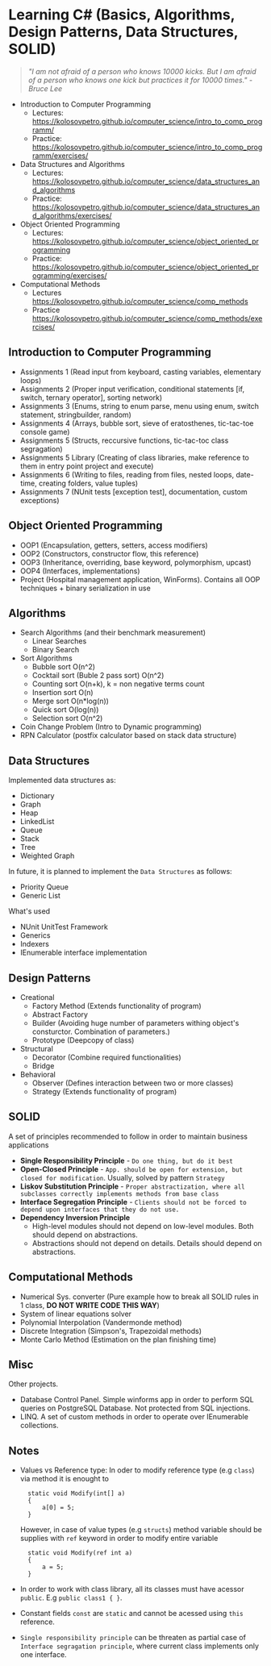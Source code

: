 Learning C# (Basics, Algorithms, Design Patterns, Data Structures, SOLID)
========================================================================

> *"I am not afraid of a person who knows 10000 kicks. But I am afraid of a person who knows one kick but practices it for 10000 times." - Bruce Lee*

* Introduction to Computer Programming
  * Lectures: https://kolosovpetro.github.io/computer_science/intro_to_comp_programm/
  * Practice: https://kolosovpetro.github.io/computer_science/intro_to_comp_programm/exercises/
* Data Structures and Algorithms
  * Lectures: https://kolosovpetro.github.io/computer_science/data_structures_and_algorithms
  * Practice: https://kolosovpetro.github.io/computer_science/data_structures_and_algorithms/exercises/
* Object Oriented Programming
  * Lectures: https://kolosovpetro.github.io/computer_science/object_oriented_programming
  * Practice: https://kolosovpetro.github.io/computer_science/object_oriented_programming/exercises/
* Computational Methods
  * Lectures https://kolosovpetro.github.io/computer_science/comp_methods
  * Practice https://kolosovpetro.github.io/computer_science/comp_methods/exercises/

Introduction to Computer Programming
------------------------------------
* Assignments 1 (Read input from keyboard, casting variables, elementary loops)
* Assignments 2 (Proper input verification, conditional statements [if, switch, ternary operator], sorting network)
* Assignments 3 (Enums, string to enum parse, menu using enum, switch statement, stringbuilder, random)
* Assignments 4 (Arrays, bubble sort, sieve of eratosthenes, tic-tac-toe console game)
* Assignments 5 (Structs, reccursive functions, tic-tac-toc class segragation)
* Assignments 5 Library (Creating of class libraries, make reference to them in entry point project and execute)
* Assignments 6 (Writing to files, reading from files, nested loops, date-time, creating folders, value tuples)
* Assignments 7 (NUnit tests [exception test], documentation, custom exceptions)

Object Oriented Programming
---------------------------
* OOP1 (Encapsulation, getters, setters, access modifiers)
* OOP2 (Constructors, constructor flow, this reference)
* OOP3 (Inheritance, overriding, base keyword, polymorphism, upcast)
* OOP4 (Interfaces, implementations)
* Project (Hospital management application, WinForms). Contains all OOP techniques + binary serialization in use

Algorithms
----------
* Search Algorithms (and their benchmark measurement)
  * Linear Searches
  * Binary Search
* Sort Algorithms
  * Bubble sort O(n^2)
  * Cocktail sort (Buble 2 pass sort) O(n^2)
  * Counting sort O(n+k), k = non negative terms count
  * Insertion sort O(n)
  * Merge sort O(n*log(n))
  * Quick sort O(log(n))
  * Selection sort O(n^2)
* Coin Change Problem (Intro to Dynamic programming)
* RPN Calculator (postfix calculator based on stack data structure)

Data Structures
---------------
Implemented data structures as:

* Dictionary
* Graph
* Heap
* LinkedList
* Queue
* Stack
* Tree
* Weighted Graph

In future, it is planned to implement the `Data Structures` as follows:

* Priority Queue
* Generic List

What's used

* NUnit UnitTest Framework
* Generics
* Indexers
* IEnumerable interface implementation

Design Patterns
---------------
* Creational
  * Factory Method (Extends functionality of program)
  * Abstract Factory
  * Builder (Avoiding huge number of parameters withing object's consturctor. Combination of parameters.)
  * Prototype (Deepcopy of class)
* Structural
  * Decorator (Combine required functionalities)
  * Bridge
* Behavioral
  * Observer (Defines interaction between two or more classes)
  * Strategy (Extends functionality of program)
  
SOLID
-----
A set of principles recommended to follow in order to maintain business applications

* **Single Responsibility Principle** - `Do one thing, but do it best`
* **Open-Closed Principle** - `App. should be open for extension, but closed for modification`. Usually, solved by pattern `Strategy`
* **Liskov Substitution Principle** - `Proper abstractization, where all subclasses correctly implements methods from base class`
* **Interface Segregation Principle** - `Clients should not be forced to depend upon interfaces that they do not use.`
* **Dependency Inversion Principle**
  * High-level modules should not depend on low-level modules. Both should depend on abstractions.
  * Abstractions should not depend on details. Details should depend on abstractions.


Computational Methods
---------------------
* Numerical Sys. converter (Pure example how to break all SOLID rules in 1 class, **DO NOT WRITE CODE THIS WAY**)
* System of linear equations solver
* Polynomial Interpolation (Vandermonde method)
* Discrete Integration (Simpson's, Trapezoidal methods)
* Monte Carlo Method (Estimation on the plan finishing time)

Misc
----
Other projects.

* Database Control Panel. Simple winforms app in order to perform SQL queries on PostgreSQL Database. Not protected from SQL injections. 
* LINQ. A set of custom methods in order to operate over IEnumerable collections.

Notes
-----
* Values vs Reference type: In oder to modify reference type (e.g `class`) via method it is enought to

		static void Modify(int[] a)
		{
			a[0] = 5;
		}
	
	However, in case of value types (e.g `structs`) method variable should be supplies with `ref` keyword in order to modify entire variable

		static void Modify(ref int a)
		{
			a = 5;
		}
	
* In order to work with class library, all its classes must have acessor `public`. E.g `public class1 { }`.
* Constant fields `const` are `static` and cannot be acessed using `this` reference.
* `Single responsibility principle` can be threaten as partial case of `Interface segragation principle`, where current class implements only one interface.

